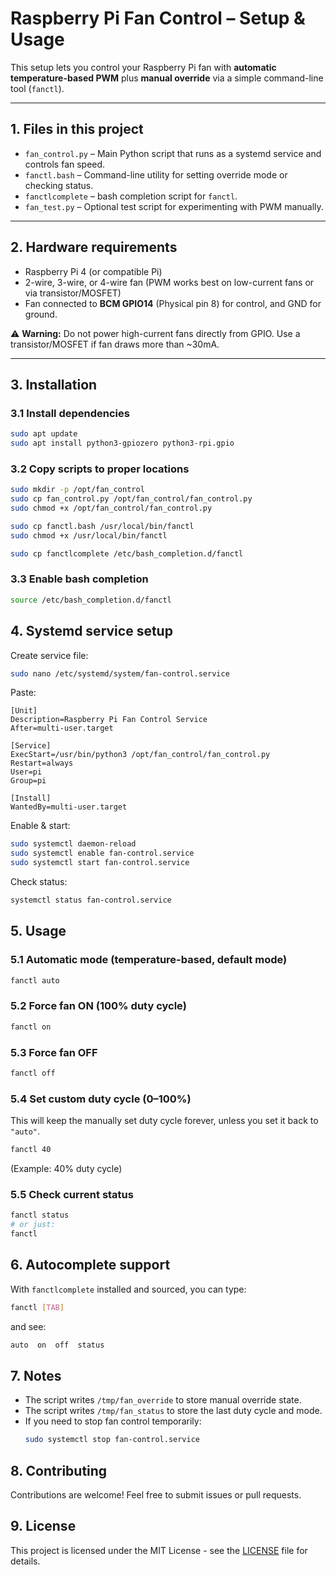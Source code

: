 # Raspberry Pi Fan Control – Setup & Usage

This setup lets you control your Raspberry Pi fan with **automatic temperature-based PWM** plus **manual override** via a simple command-line tool (`fanctl`).

---

## 1. Files in this project
- `fan_control.py` – Main Python script that runs as a systemd service and controls fan speed.
- `fanctl.bash` – Command-line utility for setting override mode or checking status.
- `fanctlcomplete` – bash completion script for `fanctl`.
- `fan_test.py` – Optional test script for experimenting with PWM manually.

---

## 2. Hardware requirements
- Raspberry Pi 4 (or compatible Pi)
- 2-wire, 3-wire, or 4-wire fan (PWM works best on low-current fans or via transistor/MOSFET)
- Fan connected to **BCM GPIO14** (Physical pin 8) for control, and GND for ground.

⚠️ **Warning:** Do not power high-current fans directly from GPIO. Use a transistor/MOSFET if fan draws more than ~30mA.

---

## 3. Installation

### 3.1 Install dependencies
```bash
sudo apt update
sudo apt install python3-gpiozero python3-rpi.gpio
```

### 3.2 Copy scripts to proper locations
```bash
sudo mkdir -p /opt/fan_control
sudo cp fan_control.py /opt/fan_control/fan_control.py
sudo chmod +x /opt/fan_control/fan_control.py

sudo cp fanctl.bash /usr/local/bin/fanctl
sudo chmod +x /usr/local/bin/fanctl

sudo cp fanctlcomplete /etc/bash_completion.d/fanctl
```

### 3.3 Enable bash completion
```bash
source /etc/bash_completion.d/fanctl
```

## 4. Systemd service setup
Create service file:
```bash
sudo nano /etc/systemd/system/fan-control.service
```

Paste:
```
[Unit]
Description=Raspberry Pi Fan Control Service
After=multi-user.target

[Service]
ExecStart=/usr/bin/python3 /opt/fan_control/fan_control.py
Restart=always
User=pi
Group=pi

[Install]
WantedBy=multi-user.target
```

Enable & start:
```bash
sudo systemctl daemon-reload
sudo systemctl enable fan-control.service
sudo systemctl start fan-control.service
```

Check status:
```bash
systemctl status fan-control.service
```

## 5. Usage

### 5.1 Automatic mode (temperature-based, default mode)
```bash
fanctl auto
```

### 5.2 Force fan ON (100% duty cycle)
```bash
fanctl on
```

### 5.3 Force fan OFF
```bash
fanctl off
```

### 5.4 Set custom duty cycle (0–100%)

This will keep the manually set duty cycle forever, unless you set it back to `"auto"`.

```bash
fanctl 40
```
(Example: 40% duty cycle)

### 5.5 Check current status
```bash
fanctl status
# or just:
fanctl
```

## 6. Autocomplete support

With `fanctlcomplete` installed and sourced, you can type:

```bash
fanctl [TAB]
```

and see:

```bash
auto  on  off  status
```

## 7. Notes

- The script writes `/tmp/fan_override` to store manual override state.
- The script writes `/tmp/fan_status` to store the last duty cycle and mode.
- If you need to stop fan control temporarily:
    ```bash
    sudo systemctl stop fan-control.service
    ```

## 8. Contributing

Contributions are welcome! Feel free to submit issues or pull requests.

## 9. License

This project is licensed under the MIT License - see the [LICENSE](https://github.com/Nikola352/raspi-fanctl/blob/main/LICENSE) file for details.